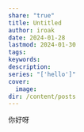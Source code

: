 ```yaml
---
share: "true"
title: Untitled
author: iroak
date: 2024-01-28
lastmod: 2024-01-30
tags: 
keywords: 
description: 
series: "['hello']"
cover:
  image: 
dir: /content/posts
---
```


你好呀
